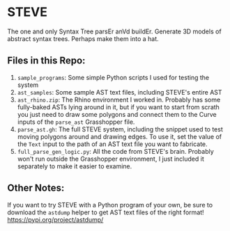 # STEVE
The one and only Syntax Tree parsEr anVd buildEr.
Generate 3D models of abstract syntax trees. Perhaps make them into a hat.

## Files in this Repo:
1. `sample_programs`: Some simple Python scripts I used for testing the system
2. `ast_samples`: Some sample AST text files, including STEVE's entire AST
3. `ast_rhino.zip`: The Rhino environment I worked in. Probably has some fully-baked ASTs lying around in it, but if you want to start from scrath you just need to draw some polygons and connect them to the Curve inputs of the `parse_ast` Grasshopper file.
4. `parse_ast.gh`: The full STEVE system, including the snippet used to test moving polygons around and drawing edges. To use it, set the value of the `Text` input to the path of an AST text file you want to fabricate.
5. `full_parse_gen_logic.py`: All the code from STEVE's brain. Probably won't run outside the Grasshopper environment, I just included it separately to make it easier to examine.

## Other Notes:
If you want to try STEVE with a Python program of your own, be sure to download the `astdump` helper to get AST text files of the right format! 
https://pypi.org/project/astdump/

